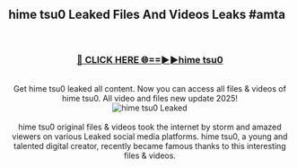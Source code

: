 ## hime tsu0 Leaked Files And Videos Leaks #amta
<br>
<div align="center">
<h3><a href="https://watchclip.my.id/hime tsu0" rel="nofollow">🔴 CLICK HERE 🌐==►►hime tsu0</a></h3>
<br>
Get hime tsu0 leaked all content. Now you can access all files & videos of hime tsu0. All video and files new update 2025!
<br>
<a href="https://watchclip.my.id/hime tsu0" rel="nofollow" data-target="animated-image.originalLink"><img src="https://i.ibb.co.com/WyWwxjT/player-gif2.gif" alt="hime tsu0 Leaked" style="max-width: 100%; display: inline-block;" data-target="animated-image.originalImage"></a>
<br><br>
hime tsu0 original files & videos took the internet by storm and amazed viewers on various Leaked social media platforms. hime tsu0, a young and talented digital creator, recently became famous thanks to this interesting files & videos.
</div>
<br>